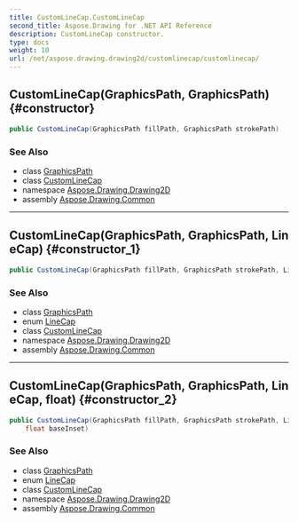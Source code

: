 ```yaml
---
title: CustomLineCap.CustomLineCap
second_title: Aspose.Drawing for .NET API Reference
description: CustomLineCap constructor. 
type: docs
weight: 10
url: /net/aspose.drawing.drawing2d/customlinecap/customlinecap/
---
```

## CustomLineCap(GraphicsPath, GraphicsPath) {#constructor}

```csharp
public CustomLineCap(GraphicsPath fillPath, GraphicsPath strokePath)
```

### See Also

* class [GraphicsPath](../../graphicspath/)
* class [CustomLineCap](../)
* namespace [Aspose.Drawing.Drawing2D](../../customlinecap/)
* assembly [Aspose.Drawing.Common](../../../)

---

## CustomLineCap(GraphicsPath, GraphicsPath, LineCap) {#constructor_1}

```csharp
public CustomLineCap(GraphicsPath fillPath, GraphicsPath strokePath, LineCap baseCap)
```

### See Also

* class [GraphicsPath](../../graphicspath/)
* enum [LineCap](../../linecap/)
* class [CustomLineCap](../)
* namespace [Aspose.Drawing.Drawing2D](../../customlinecap/)
* assembly [Aspose.Drawing.Common](../../../)

---

## CustomLineCap(GraphicsPath, GraphicsPath, LineCap, float) {#constructor_2}

```csharp
public CustomLineCap(GraphicsPath fillPath, GraphicsPath strokePath, LineCap baseCap, 
    float baseInset)
```

### See Also

* class [GraphicsPath](../../graphicspath/)
* enum [LineCap](../../linecap/)
* class [CustomLineCap](../)
* namespace [Aspose.Drawing.Drawing2D](../../customlinecap/)
* assembly [Aspose.Drawing.Common](../../../)


